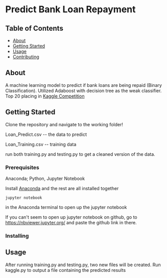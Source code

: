 
# Predict Bank Loan Repayment

## Table of Contents
+ [About](#about)
+ [Getting Started](#getting_started)
+ [Usage](#usage)
+ [Contributing](../CONTRIBUTING.md)

## About <a name = "about"></a>
A machine learning model to predict if bank loans are being repaid (Binary Classification). Utilized Adaboost with decision tree as the weak classifier. Top 20 placing in <a href = "https://imgur.com/CINwpWB">Kaggle Competition</a>

## Getting Started <a name = "getting_started"></a>
Clone the repository and navigate to the working folder!

Loan_Predict.csv -- the data to predict

Loan_Training.csv -- training data

run both training.py and testing.py to get a cleaned version of the data.

### Prerequisites

Anaconda; Python, Jupyter Notebook

Install <a href= "https://www.anaconda.com/distribution/">Anaconda</a> and the rest are all installed together

```
jupyter notebook
```

in the Anaconda terminal to open up the jupyter notebook

If you can't seem to open up jupyter notebook on github, go to https://nbviewer.jupyter.org/ and paste the github link in there.
### Installing


## Usage <a name = "usage"></a>
After running training.py and testing.py, two new files will be created. Run kaggle.py to output a file containing the predicted results

